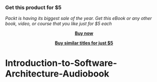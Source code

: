 
### Get this product for $5

<i>Packt is having its biggest sale of the year. Get this eBook or any other book, video, or course that you like just for $5 each</i>


<b><p align='center'>[Buy now](https://packt.link/9781837635337)</p></b>


<b><p align='center'>[Buy similar titles for just $5](https://subscription.packtpub.com/search)</p></b>


# Introduction-to-Software-Architecture-Audiobook